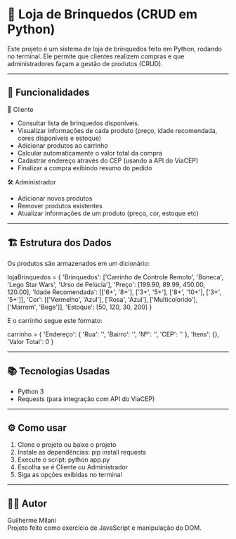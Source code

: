 # 🧸 Loja de Brinquedos (CRUD em Python)

Este projeto é um sistema de loja de brinquedos feito em Python, rodando no terminal.
Ele permite que clientes realizem compras e que administradores façam a gestão de produtos (CRUD).

---

## 🎯 Funcionalidades

👤 Cliente

- Consultar lista de brinquedos disponíveis.
- Visualizar informações de cada produto (preço, idade recomendada, cores disponíveis e estoque)
- Adicionar produtos ao carrinho
- Calcular automaticamente o valor total da compra
- Cadastrar endereço através do CEP (usando a API do ViaCEP)
- Finalizar a compra exibindo resumo do pedido

🛠️ Administrador

- Adicionar novos produtos
- Remover produtos existentes
- Atualizar informações de um produto (preço, cor, estoque etc)

---

## 🏗️ Estrutura dos Dados

Os produtos são armazenados em um dicionário:

lojaBrinquedos = {
    'Brinquedos': ['Carrinho de Controle Remoto', 'Boneca', 'Lego Star Wars', 'Urso de Pelúcia'],
    'Preço': [199.90, 89.99, 450.00, 120.00],
    'Idade Recomendada': [['6+', '8+'], ['3+', '5+'], ['8+', '10+'], ['3+', '5+']],
    'Cor': [['Vermelho', 'Azul'], ['Rosa', 'Azul'], ['Multicolorido'], ['Marrom', 'Bege']],
    'Estoque': [50, 120, 30, 200]
}

E o carrinho segue este formato:

carrinho = {
    'Endereço': {
        'Rua': '',
        'Bairro': '',
        'Nº': '',
        'CEP': ''
    },
    'Itens': {},
    'Valor Total': 0
}

---

## 📚 Tecnologias Usadas

- Python 3
- Requests (para integração com API do ViaCEP)

---

## ⚙️ Como usar

1. Clone o projeto ou baixe o projeto
2. Instale as dependências: pip install requests 
3. Execute o script: python app.py 
4. Escolha se é Cliente ou Administrador
5. Siga as opções exibidas no terminal

---

## 👨‍💻 Autor

Guilherme Milani  
Projeto feito como exercício de JavaScript e manipulação do DOM.



